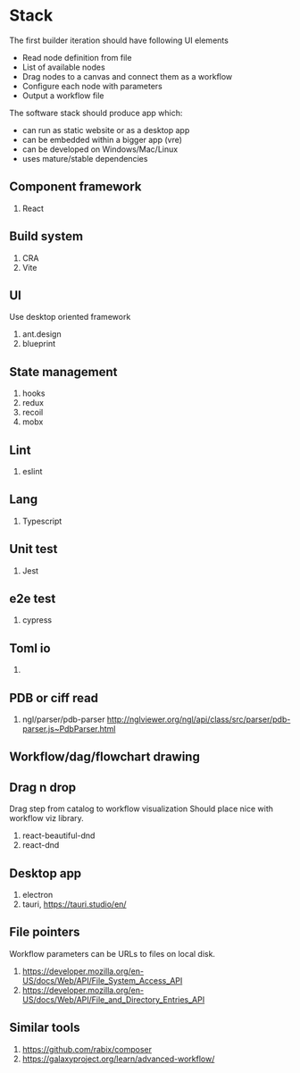 # Stack

The first builder iteration should have following UI elements
* Read node definition from file
* List of available nodes
* Drag nodes to a canvas and connect them as a workflow
* Configure each node with parameters
* Output a workflow file

The software stack should produce app which:
* can run as static website or as a desktop app
* can be embedded within a bigger app (vre)
* can be developed on Windows/Mac/Linux
* uses mature/stable dependencies

## Component framework

1. React

## Build system

1. CRA
2. Vite

## UI

Use desktop oriented framework

1. ant.design
2. blueprint

## State management

1. hooks
2. redux
3. recoil
4. mobx

## Lint

1. eslint

## Lang

1. Typescript

## Unit test

1. Jest

## e2e test

1. cypress

## Toml io

1.

## PDB or ciff read

1. ngl/parser/pdb-parser http://nglviewer.org/ngl/api/class/src/parser/pdb-parser.js~PdbParser.html

## Workflow/dag/flowchart drawing

## Drag n drop

Drag step from catalog to workflow visualization
Should place nice with workflow viz library.

1. react-beautiful-dnd
2. react-dnd

## Desktop app

1. electron
2. tauri, https://tauri.studio/en/

## File pointers

Workflow parameters can be URLs to files on local disk.

1. https://developer.mozilla.org/en-US/docs/Web/API/File_System_Access_API
2. https://developer.mozilla.org/en-US/docs/Web/API/File_and_Directory_Entries_API

## Similar tools

1. https://github.com/rabix/composer
2. https://galaxyproject.org/learn/advanced-workflow/
